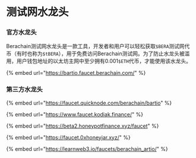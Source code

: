 # 测试网水龙头

### 官方水龙头

Berachain测试网水龙头是一款工具，开发者和用户可以轻松获取`$BERA`测试网代币（有时也称为`$tBERA`），用于免费访问Berachain测试网。为了防止水龙头被滥用，用户钱包地址的以太坊主网中至少拥有0.001`$ETH`代币，才能使用该水龙头。

{% embed url="https://bartio.faucet.berachain.com/" %}

### 第三方水龙头

{% embed url="https://faucet.quicknode.com/berachain/bartio" %}

{% embed url="https://www.faucet.kodiak.finance/" %}

{% embed url="https://beta2.honeypotfinance.xyz/faucet" %}

{% embed url="https://faucet.0xhoneyjar.xyz/" %}

{% embed url="https://learnweb3.io/faucets/berachain_artio/" %}
